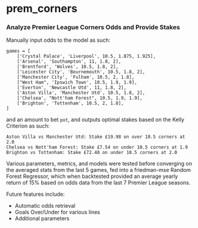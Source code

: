 # prem_corners
### Analyze Premier League Corners Odds and Provide Stakes

Manually input odds to the model as such:

```
games = [
    ['Crystal Palace', 'Liverpool', 10.5, 1.875, 1.925],
    ['Arsenal', 'Southampton', 11, 1.8, 2],
    ['Brentford', 'Wolves', 10.5, 1.8, 2],
    ['Leicester City', 'Bournemouth', 10.5, 1.8, 2],
    ['Manchester City', 'Fulham', 10.5, 2, 1.8],
    ["West Ham", 'Ipswich Town', 10.5, 1.9, 1.9],
    ['Everton', 'Newcastle Utd', 11, 1.8, 2],
    ['Aston Villa', 'Manchester Utd', 10.5, 1.8, 2],
    ['Chelsea', "Nott'ham Forest", 10.5, 1.9, 1.9],
    ['Brighton', 'Tottenham', 10.5, 2, 1.8],
]
```
and an amount to bet `pot`, and outputs optimal stakes based on the Kelly Criterion as such:

```
Aston Villa vs Manchester Utd: Stake £19.98 on over 10.5 corners at 2.0
Chelsea vs Nott'ham Forest: Stake £7.54 on under 10.5 corners at 1.9
Brighton vs Tottenham: Stake £72.48 on under 10.5 corners at 2.0
```

Various parameters, metrics, and models were tested before converging on the averaged stats from the last 5 games, fed into a friedman-mse Random Forest Regressor, which when backtested provided an average yearly return of 15% based on odds data from the last 7 Premier League seasons.

Future features include:
- Automatic odds retrieval
- Goals Over/Under for various lines
- Additional parameters
